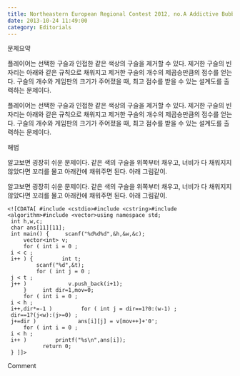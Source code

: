 ```yaml
---
title: Northeastern European Regional Contest 2012, no.A Addictive Bubbles
date: 2013-10-24 11:49:00
category: Editorials
---
```


문제요약

플레이어는 선택한 구슬과 인접한 같은 색상의 구슬을 제거할 수 있다. 제거한 구슬의 빈자리는 아래와 같은 규칙으로 채워지고 제거한 구슬의 개수의 제곱승만큼의 점수를 얻는다. 구슬의 개수와 게임판의 크기가 주어졌을 때, 최고 점수를 받을 수 있는 설계도를 출력하는 문제이다. 

플레이어는 선택한 구슬과 인접한 같은 색상의 구슬을 제거할 수 있다. 제거한 구슬의 빈자리는 아래와 같은 규칙으로 채워지고 제거한 구슬의 개수의 제곱승만큼의 점수를 얻는다. 구슬의 개수와 게임판의 크기가 주어졌을 때, 최고 점수를 받을 수 있는 설계도를 출력하는 문제이다. 









해법

알고보면 굉장히 쉬운 문제이다. 같은 색의 구슬을 위쪽부터 채우고, 너비가 다 채워지지 않았다면 꼬리를 물고 아래칸에 채워주면 된다. 아래 그림같이. 

알고보면 굉장히 쉬운 문제이다. 같은 색의 구슬을 위쪽부터 채우고, 너비가 다 채워지지 않았다면 꼬리를 물고 아래칸에 채워주면 된다. 아래 그림같이. 






```
<![CDATA[ #include <cstdio>#include <cstring>#include <algorithm>#include <vector>using namespace std;
 int h,w,c;
 char ans[11][11];
 int main() {     scanf("%d%d%d",&h,&w,&c);
     vector<int> v;
     for ( int i = 0 ;
 i < c ;
 i++ ) {         int t;
         scanf("%d",&t);
         for ( int j = 0 ;
 j < t ;
 j++ )             v.push_back(i+1);
     }     int dir=1,mov=0;
     for ( int i = 0 ;
 i < h ;
 i++,dir*=-1 )         for ( int j = dir==1?0:(w-1) ;
 dir==1?(j<w):(j>=0) ;
 j+=dir )             ans[i][j] = v[mov++]+'0';
     for ( int i = 0 ;
 i < h ;
 i++ )         printf("%s\n",ans[i]);
           return 0;
 } ]]>
```
Comment


